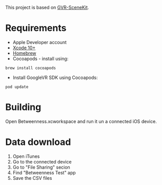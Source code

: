  This project is based on [GVR-SceneKit](https://github.com/AndrianBdn/GVR-SceneKit).

# Requirements

* Apple Developer account
* [Xcode 10+](https://developer.apple.com/download/)
* [Homebrew](https://brew.sh) 
* Cocoapods - install using:
```
brew install cocoapods
```
* Install GoogleVR SDK using Cocoapods:
```
pod update
```

# Building

Open Betweenness.xcworkspace and run it un a connected iOS device.

# Data download

1. Open iTunes
2. Go to the connected device
3. Go to "File Sharing" secion
4. Find "Betweenness Test" app
5. Save the CSV files
